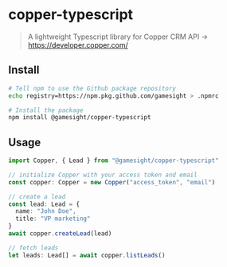 # copper-typescript
> A lightweight Typescript library for Copper CRM API -> https://developer.copper.com/

## Install

```sh
# Tell npm to use the Github package repository
echo registry=https://npm.pkg.github.com/gamesight > .npmrc

# Install the package
npm install @gamesight/copper-typescript
```

## Usage

```ts
import Copper, { Lead } from "@gamesight/copper-typescript"

// initialize Copper with your access token and email
const copper: Copper = new Copper("access_token", "email")

// create a lead
const lead: Lead = {
  name: "John Doe",
  title: "VP marketing"
}
await copper.createLead(lead)

// fetch leads
let leads: Lead[] = await copper.listLeads()
```
